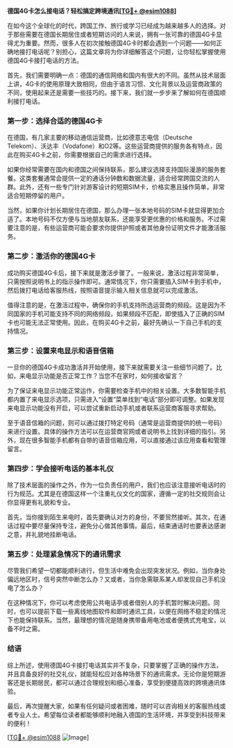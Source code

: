 **德国4G卡怎么接电话？轻松搞定跨境通讯[[TG💪+ @esim1088](https://t.me/s/esim1088)]**

在如今这个全球化的时代，跨国工作、旅行或学习已经成为越来越多人的选择。对于那些需要在德国长期居住或者短期访问的人来说，拥有一张可靠的德国4G卡显得尤为重要。然而，很多人在初次接触德国4G卡时都会遇到一个问题——如何正确地接打电话呢？别担心，这篇文章将为你详细解答这个问题，让你轻松掌握使用德国4G卡接打电话的方法。

首先，我们需要明确一点：德国的通信网络和国内有很大的不同。虽然从技术层面上讲，4G卡的使用原理大致相同，但由于语言习惯、文化背景以及运营商政策的不同，使用起来还是需要一些技巧的。接下来，我们就一步步来了解如何在德国顺利接打电话。

### **第一步：选择合适的德国4G卡**

在德国，有几家主要的移动通信运营商，比如德意志电信（Deutsche Telekom）、沃达丰（Vodafone）和O2等。这些运营商提供的服务各有特点，因此在购买4G卡之前，你需要根据自己的需求进行选择。

如果你经常需要在国内和德国之间保持联系，那么建议选择支持国际漫游的服务套餐。这类套餐通常会提供一定的通话分钟数和数据流量，适合经常跨国交流的人群。此外，还有一些专门针对游客设计的短期SIM卡，价格实惠且操作简单，非常适合短期停留的用户。

当然，如果你计划长期居住在德国，那么办理一张本地号码的SIM卡就显得更加合适了。本地号码不仅方便与当地朋友联系，还能享受更优惠的价格和服务。不过需要注意的是，有些运营商可能会要求你提供护照或者其他身份证明文件才能激活服务。

### **第二步：激活你的德国4G卡**

成功购买德国4G卡后，接下来就是激活步骤了。一般来说，激活过程非常简单，只需按照说明书上的指示操作即可。通常情况下，你只需要插入SIM卡到手机中，然后拨打电话给客服热线，按照语音提示输入相关信息就可以完成激活。

值得注意的是，在激活过程中，确保你的手机支持所选运营商的频段。这是因为不同国家的手机可能支持不同的网络频段，如果频段不匹配，即使插入了正确的SIM卡也可能无法正常使用。因此，在购买4G卡之前，最好先确认一下自己手机的支持情况。

### **第三步：设置来电显示和语音信箱**

一旦你的德国4G卡成功激活并开始使用，接下来就需要关注一些细节问题了。比如，来电显示功能是否正常工作？当您不在家时，如何接收留言？

为了保证来电显示功能正常运作，你需要检查手机中的相关设置。大多数智能手机都内置了来电显示选项，只需进入“设置”菜单找到“电话”部分即可调整。如果发现来电显示功能没有开启，可以尝试重新启动手机或者联系运营商客服寻求帮助。

至于语音信箱的问题，则可以通过拨打特定号码（通常是运营商提供的统一号码）来进行设置。具体的操作方法可以在运营商官网或者说明书上找到详细的指引。另外，现在很多智能手机都有自带的语音信箱应用，可以直接通过该应用查看和管理留言。

### **第四步：学会接听电话的基本礼仪**

除了技术层面的操作之外，作为一位负责任的用户，我们也应该注意接听电话时的行为规范。尤其是在德国这样一个注重礼仪文化的国家，遵循一定的社交规则会让你显得更有礼貌和专业。

首先，当你接到陌生来电时，首先要确认对方的身份，不要贸然接听。其次，在通话过程中要尽量保持专注，避免分心做其他事情。最后，结束通话时也要表达感谢之意，并礼貌地挂断电话。

### **第五步：处理紧急情况下的通讯需求**

尽管我们希望一切都能顺利进行，但生活中难免会出现突发状况。例如，当你身处偏远地区时，信号突然中断怎么办？又或者，当你急需联系某人却发现自己手机没电了怎么办？

在这种情况下，你可以考虑使用公共电话亭或者借别人的手机暂时解决问题。同时，也可以提前下载一些离线地图软件和即时通讯工具，以便在网络不稳定的情况下也能保持联系。当然，最理想的情况是随身携带备用电池或者便携式充电宝，以备不时之需。

### **结语**

综上所述，使用德国4G卡接打电话其实并不复杂，只要掌握了正确的操作方法，并且具备良好的社交礼仪，就能轻松应对各种场景下的通讯需求。无论你是短期游客还是长期居民，都可以通过合理规划和细心准备，享受到便捷高效的跨境通讯体验。

最后，再次提醒大家，如果有任何疑问或者困难，随时可以咨询相关的客服热线或者专业人士。希望每位读者都能够顺利地融入德国的生活环境，并享受到科技带来的便利！

[[TG💪+ @esim1088](https://t.me/s/esim1088) ![Image](https://i.postimg.cc/4NQfJmqS/Snipaste-2025-05-13-00-14-12.png)]